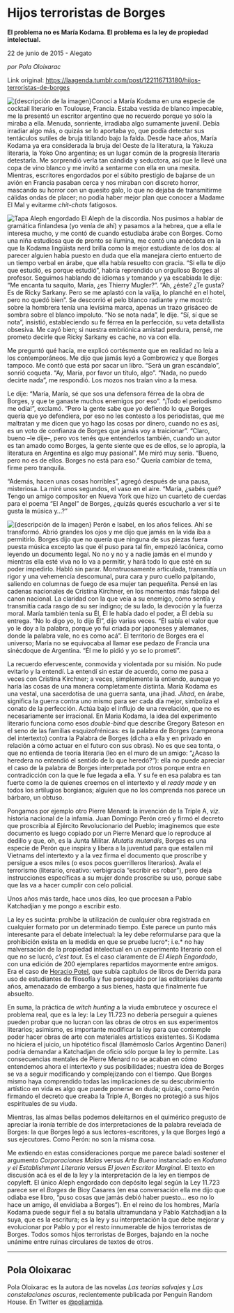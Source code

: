 # Hijos terroristas de Borges

**El problema no es María Kodama. El problema es la ley de propiedad intelectual.**

22 de junio de 2015 - Alegato

_por Pola Oloixarac_

Link original: https://laagenda.tumblr.com/post/122116713180/hijos-terroristas-de-borges

![{descripción de la imagen}](https://64.media.tumblr.com/182c54f03ad7fd00537c380431684779/tumblr_inline_pb16r8NvoI1t6q87u_500.jpg)Conocí a María Kodama en una especie de cocktail literario en Toulouse, Francia. Estaba vestida de blanco impecable, me la presentó un escritor argentino que no recuerdo porque yo sólo la miraba a ella. Menuda, sonriente, irradiaba algo sumamente juvenil. Debía irradiar algo más, o quizás se lo aportaba yo, que podía detectar sus tentáculos sutiles de bruja titilando bajo la falda. Desde hace años, María Kodama ya era considerada la bruja del Oeste de la literatura, la Yakuza literaria, la Yoko Ono argentina; es un lugar común de la progresía literaria detestarla. Me sorprendió verla tan cándida y seductora, así que le llevé una copa de vino blanco y me invitó a sentarme con ella en una mesita. Mientras, escritores engordados por el súbito prestigio de bajarse de un avión en Francia pasaban cerca y nos miraban con discreto horror, mascando su horror con un quesito galo, lo que no dejaba de transmitirme cálidas ondas de placer; no podía haber mejor plan que conocer a Madame El Mal y evitarme *chit-chats* fatigosos. 

![Tapa Aleph engordado](https://64.media.tumblr.com/d92a16ba32828e46a25bed7081dd2c17/tumblr_inline_pb16r9Wlas1t6q87u_250.jpg) El Aleph de la discordia. Nos pusimos a hablar de gramática finlandesa (yo venía de ahí) y pasamos a la hebrea, que a ella le interesa mucho, y me contó de cuando estudiaba árabe con Borges. Como una niña estudiosa que de pronto se ilumina, me contó una anécdota en la que la Kodama lingüista nerd brilla como la mejor estudiante de los dos: al parecer alguien había puesto en duda que ella manejara cierto entuerto de un tiempo verbal en árabe, que ella había resuelto con gracia. “Si ella te dijo que estudió, es porque estudió”, habría reprendido un orgulloso Borges al profesor. Seguimos hablando de idiomas y tomando y ya escabiada le dije: “Me encanta tu saquito, María, ¿es Thierry Mugler?”. “Ah, ¿éste? ¿Te gusta? Es de Ricky Sarkany. Pero se me aplastó con la valija, lo planché en el hotel, pero no quedó bien”. Se descorrió el pelo blanco radiante y me mostró: sobre la hombrera tenía una levísima marca, apenas un trazo grisáceo de sombra sobre el blanco impoluto. “No se nota nada”, le dije. “Sí, sí que se nota”, insistió, estableciendo su fe férrea en la perfección, su veta detallista obsesiva. Me cayó bien; si nuestra embriónica amistad perdura, pensé, me prometo decirle que Ricky Sarkany es cache, no va con ella.

Me preguntó qué hacía, me explicó cortésmente que en realidad no leía a los contemporáneos. Me dijo que jamás leyó a Gombrowicz y que Borges tampoco. Me contó que está por sacar un libro. “Será un gran escándalo”, sonrió coqueta. “Ay, María, por favor un título, algo”. “Nada, no puedo decirte nada”, me respondió. Los mozos nos traían vino a la mesa. 

Le dije: “María, María, sé que sos una defensora férrea de la obra de Borges, y que te ganaste muchos enemigos por eso”. “¡Todo el periodismo me odia!”, exclamó. “Pero la gente sabe que yo defiendo lo que Borges quería que yo defendiera, por eso no les contesto a los periodistas, que me maltratan y me dicen que yo hago las cosas por dinero, cuando no es así, es un voto de confianza de Borges que jamás voy a traicionar”. “Claro, bueno –le dije–, pero vos tenés que entenderlos también, cuando un autor es tan amado como Borges, la gente siente que es de ellos, se lo apropia, la literatura en Argentina es algo muy pasional”. Me miró muy seria. “Bueno, pero no es de ellos. Borges no está para eso.” Quería cambiar de tema, firme pero tranquila. 

“Además, hacen unas cosas horribles”, agregó después de una pausa, misteriosa. La miré unos segundos, el vaso en el aire. “María, ¿sabés qué? Tengo un amigo compositor en Nueva York que hizo un cuarteto de cuerdas para el poema “El Angel” de Borges, ¿quizás querés escucharlo a ver si te gusta la música y…?”

![{descripción de la imagen}](https://64.media.tumblr.com/182c54f03ad7fd00537c380431684779/tumblr_inline_pb16r8NvoI1t6q87u_500.jpg) Perón e Isabel, en los años felices. Ahí se transformó. Abrió grandes los ojos y me dijo que jamás en la vida iba a permitirlo. Borges dijo que no quería que ninguna de sus piezas fuera puesta música excepto las que él puso para tal fin, empezó lacónica, como leyendo un documento legal. No no y no y a nadie jamás en el mundo y mientras ella esté viva no lo va a permitir, y hará todo lo que esté en su poder impedirlo. Habló sin parar. Monstruosamente articulada, transmitía un rigor y una vehemencia descomunal, pura cara y puro cuello palpitando, saliendo en columnas de fuego de esa mujer tan pequeñita. Pensé en las cadenas nacionales de Cristina Kirchner, en los momentos más falopa del canon nacional. La claridad con la que veía a su enemigo, cómo sentía y transmitía cada rasgo de su ser indigno; de su lado, la devoción y la fuerza moral. María también tenía su Él, Él le había dado el poder, a Él debía su entrega. “No lo digo yo, lo dijo Él”, dijo varias veces. “Él sabía el valor que yo le doy a la palabra, porque yo fui criada por japoneses y alemanes, donde la palabra vale, no es como acá”. El territorio de Borges era el universo; María no se equivocaba al llamar ese pedazo de Francia una sinécdoque de Argentina. “Él me lo pidió y yo se lo prometí”.

La recuerdo efervescente, conmovida y violentada por su misión. No pude evitarlo y la entendí. La entendí sin estar de acuerdo, como me pasa a veces con Cristina Kirchner; a veces, simplemente la entiendo, aunque yo haría las cosas de una manera completamente distinta. María Kodama es una vestal, una sacerdotisa de una guerra santa, una jihad. *Jihad*, en árabe, significa la guerra contra uno mismo para ser cada día mejor, simboliza el conato de la perfección. Actúa bajo el influjo de una revelación, que no es necesariamente ser irracional. En Maria Kodama, la idea del experimento literario funciona como esos *double-bind* que describe Gregory Bateson en el seno de las familias esquizofrénicas: es la palabra de Borges (campeona del intertexto) contra la Palabra de Borges (dicha a ella y en privado en relación a cómo actuar en el futuro con sus obras). No es que sea tonta, o que no entienda de teoría literaria (leo en el muro de un amigo: “¿Acaso la heredera no entendió el sentido de lo que heredó?”): ella no puede apreciar el caso de la palabra de Borges interpretada por otros porque entra en contradicción con la que le fue legada a ella. Y su fe en esa palabra es tan fuerte como la de quienes creemos en el intertexto y el *ready made* y en todos los artilugios borgianos; alguien que no los comprenda nos parece un bárbaro, un obtuso.

Pongamos por ejemplo otro Pierre Menard: la invención de la Triple A, *viz.* historia nacional de la infamia. Juan Domingo Perón creó y firmó el decreto que proscribía al Ejército Revolucionario del Pueblo; imaginemos que este documento es luego copiado por un Pierre Menard que lo reproduce al dedillo y que, oh, es la Junta Militar. *Mutatis mutandis*, Borges es una especie de Perón que inspira y libera a la juventud para que estallen mil Vietnams del intertexto y a la vez firma el documento que proscribe y persigue a esos miles (o esos pocos guerrilleros literarios). Avala el terrorismo (literario, creativo: verbigracia “escribir es robar”), pero deja instrucciones específicas a su mujer donde proscribe su uso, porque sabe que las va a hacer cumplir con celo policial. 

Unos años más tarde, hace unos días, leo que procesan a Pablo Katchadjian y me pongo a escribir esto.

La ley es sucinta: prohíbe la utilización de cualquier obra registrada en cualquier formato por un determinado tiempo. Este parece un punto más interesante para el debate intelectual: la ley debe reformularse para que la prohibición exista en la medida en que se pruebe lucro*; i.e.* no hay malversación de la propiedad intelectual en un experimento literario con el que no se lucró, *c’est tout*. Es el caso claramente de *El Aleph Engordado*, con una edición de 200 ejemplares repartidos mayormente entre amigos. Era el caso de [Horacio Potel](https://twitter.com/Horaciopotel)​, que subía capítulos de libros de Derrida para uso de estudiantes de filosofía y fue perseguido por las editoriales durante años, amenazado de embargo a sus bienes, hasta que finalmente fue absuelto.

En suma, la práctica de *witch hunting* a la viuda embrutece y oscurece el problema real, que es la ley: la Ley 11.723 no debería perseguir a quienes pueden probar que no lucran con las obras de otros en sus experimentos literarios; asimismo, es importante modificar la ley para que contemple poder hacer obras de arte con materiales artísticos existentes. Si Kodama no hiciera el juicio, un hipotético fiscal (llamémoslo Carlos Argentino Daneri) podría demandar a Katchadjan de oficio sólo porque la ley lo permite. Las consecuencias mentales de Pierre Menard no se acaban en cómo entendemos ahora el intertexto y sus posibilidades; nuestra idea de Borges se va a seguir modificando y complejizando con el tiempo. Que Borges mismo haya comprendido todas las implicaciones de su descubrimiento artístico en vida es algo que puede ponerse en duda; quizás, como Perón firmando el decreto que creaba la Triple A, Borges no protegió a sus hijos espirituales de su viuda.

Mientras, las almas bellas podemos deleitarnos en el quimérico pregusto de apreciar la ironía terrible de dos interpretaciones de la palabra revelada de Borges: la que Borges legó a sus lectores-escritores, y la que Borges legó a sus ejecutores. Como Perón: no son la misma cosa. 

Me extiendo en estas consideraciones porque me parece baladí sostener el argumento *Corporaciones Malas* versus *Arte Bueno* instanciado en *Kodama y el Establishment Literario* versus *El joven Escritor Marginal*. El texto en discusión acá es el de la ley y la interpretación de la ley en tiempos de copyleft. El único Aleph engordado con depósito legal según la Ley 11.723 parece ser el *Borges* de Bioy Casares (en esa conversación ella me dijo que odiaba ese libro, “puso cosas que jamás debió haber puesto… eso no lo hace un amigo, él envidiaba a Borges”). En el reino de los hombres, María Kodama puede seguir fiel a su batalla ultramundana y Pablo Katchadjian a la suya, que es la escritura; es la ley y su interpretación la que debe mejorar y evolucionar por Pablo y por el resto innumerable de hijos terroristas de Borges. Todos somos hijos terroristas de Borges, bajando en la noche unánime entre ruinas circulares de textos de otros.

  




---

 Pola Oloixarac
---------------

Pola Oloixarac es la autora de las novelas *Las teorías salvajes* y *Las constelaciones oscuras*, recientemente publicada por Penguin Random House. En Twitter es [@poliamida](https://twitter.com/poliamida).

